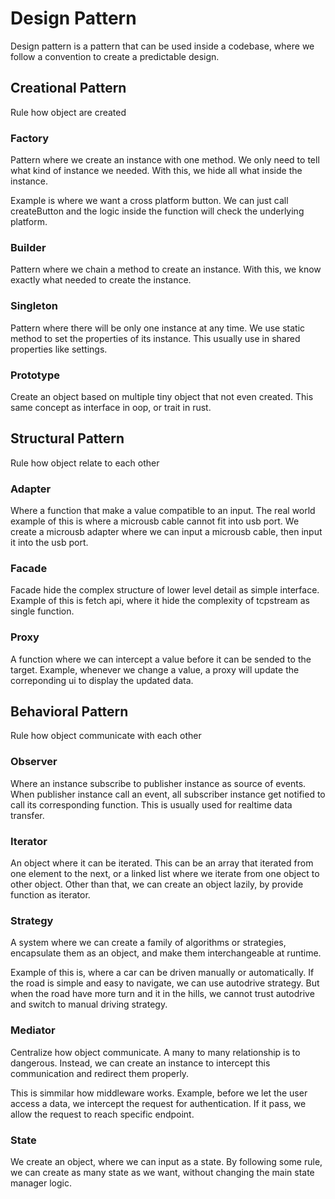 # Design Pattern

Design pattern is a pattern that can be used inside a codebase, where we follow a convention to create a predictable design.

## Creational Pattern

Rule how object are created

### Factory

Pattern where we create an instance with one method. We only need to tell what kind of instance we needed. With this, we hide all what inside the instance.

Example is where we want a cross platform button. We can just call createButton and the logic inside the function will check the underlying platform.

### Builder

Pattern where we chain a method to create an instance. With this, we know exactly what needed to create the instance.

### Singleton

Pattern where there will be only one instance at any time. We use static method to set the properties of its instance. This usually use in shared properties like settings.

### Prototype

Create an object based on multiple tiny object that not even created. This same concept as interface in oop, or trait in rust.

## Structural Pattern

Rule how object relate to each other

### Adapter

Where a function that make a value compatible to an input. The real world example of this is where a microusb cable cannot fit into usb port. We create a microusb adapter where we can input a microusb cable, then input it into the usb port.

### Facade

Facade hide the complex structure of lower level detail as simple interface. Example of this is fetch api, where it hide the complexity of tcpstream as single function.

### Proxy

A function where we can intercept a value before it can be sended to the target. Example, whenever we change a value, a proxy will update the correponding ui to display the updated data.

## Behavioral Pattern

Rule how object communicate with each other

### Observer

Where an instance subscribe to publisher instance as source of events. When publisher instance call an event, all subscriber instance get notified to call its corresponding function. This is usually used for realtime data transfer.

### Iterator

An object where it can be iterated. This can be an array that iterated from one element to the next, or a linked list where we iterate from one object to other object. Other than that, we can create an object lazily, by provide function as iterator.

### Strategy

A system where we can create a family of algorithms or strategies, encapsulate them as an object, and make them interchangeable at runtime.

Example of this is, where a car can be driven manually or automatically. If the road is simple and easy to navigate, we can use autodrive strategy. But when the road have more turn and it in the hills, we cannot trust autodrive and switch to manual driving strategy.

### Mediator

Centralize how object communicate. A many to many relationship is to dangerous. Instead, we can create an instance to intercept this communication and redirect them properly.

This is simmilar how middleware works. Example, before we let the user access a data, we intercept the request for authentication. If it pass, we allow the request to reach specific endpoint.

### State

We create an object, where we can input as a state. By following some rule, we can create as many state as we want, without changing the main state manager logic.
